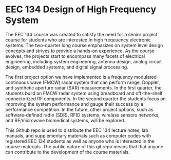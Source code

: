 EEC 134 Design of High Frequency System
======

The EEC 134 course was created to satisfy the need for a senior project course for students who are interested in high freqeuency electronic systems. The two-quarter long course emphasizes on system level design concepts and strives to provide a hands-on experience. As the course evolves, the projects start to encompass many facets of electrical engineering, including system engineering, antenna design, analog circuit design, embedded systems, and digital signal processing. 

The first project option we have implemented is a frequency modulated continuous wave (FMCW) radar system that can perform range, Doppler, and synthetic aperture radar (SAR) measurements. In the first quarter, the students build an FMCW radar system using breadboard and off-the-shelf connectorized RF components. In the second quarter the students focus on improving the system performance and gauge their success by a performance competition. In the future, other project options, such as software-defined radio (SDR), RFID systems, wireless sensors networks, and RF/microwave biomedical systems, will be explored.

This Github repo is used to distribute the EEC 134 lecture notes, lab manuals, and supplementary materials such as computer codes with registered EEC 134 students as well as anyone who is interested in the course materials. The public nature of this git repo means that that anyone can contribute to the development of the course materials. 


